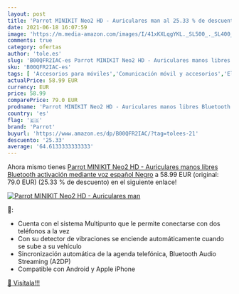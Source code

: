 ```yaml
---
layout: post
title: 'Parrot MINIKIT Neo2 HD - Auriculares man al 25.33 % de descuento'
date: 2021-06-18 16:07:59
image: 'https://m.media-amazon.com/images/I/41xKXLqgYKL._SL500_._SL400_.jpg'
comments: true
category: ofertas
author: 'tole.es'
slug: 'B00QFR2IAC-es Parrot MINIKIT Neo2 HD - Auriculares manos libres...'
sku: 'B00QFR2IAC-es'
tags: [ 'Accesorios para móviles','Comunicación móvil y accesorios','Electrónica','auriculares','bluetooth','parrot', ]
actualPrice: 58.99 EUR
currency: EUR
price: 58.99
comparePrice: 79.0 EUR
prodname: 'Parrot MINIKIT Neo2 HD - Auriculares manos libres Bluetooth  activación mediante voz   español  Negro'
country: 'es'
flag: '🇪🇸'
brand: 'Parrot'
buyurl: 'https://www.amazon.es/dp/B00QFR2IAC/?tag=tolees-21'
descuento: '25.33'
average: '64.6133333333333'
---
```


Ahora mismo tienes [Parrot MINIKIT Neo2 HD - Auriculares manos libres Bluetooth  activación mediante voz   español  Negro](https://www.amazon.es/dp/B00QFR2IAC/?tag=tolees-21) a 58.99 EUR (original: 79.0 EUR) (25.33 %  de descuento) en el siguiente enlace!

[![Parrot MINIKIT Neo2 HD - Auriculares man](https://m.media-amazon.com/images/I/41xKXLqgYKL._SL500_._SL400_.jpg)](https://www.amazon.es/dp/B00QFR2IAC/?tag=tolees-21)

🔎:

- Cuenta con el sistema Multipunto que le permite conectarse con dos teléfonos a la vez
- Con su detector de vibraciones se enciende automáticamente cuando se sube a su vehículo
- Sincronización automática de la agenda telefónica, Bluetooth Audio Streaming (A2DP)
- Compatible con Android y Apple iPhone

[🛒 Visítala!!!](https://www.amazon.es/dp/B00QFR2IAC/?tag=tolees-21)

